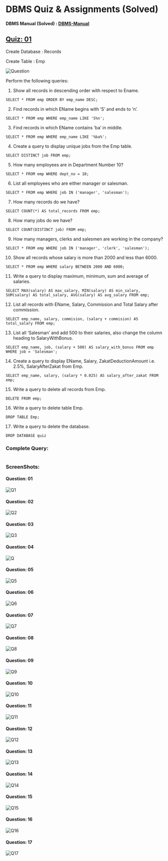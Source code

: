 # DBMS Quiz & Assignments (Solved)

#### DBMS Manual (Solved) : [DBMS-Manual](https://github.com/H-R-S/DBMS-Manual/blob/main/README.md)

## [Quiz: 01](https://github.com/H-R-S/DBMS-Quiz-AND-Assignments/blob/main/Quiz_01/quiz_01.md)

Create Database 	: 	Records

Create Table		: 	Emp


![Question](https://github.com/H-R-S/DBMS-Quiz-AND-Assignments/blob/main/Quiz_01/ScreenShots/q.PNG)

Perform the following queries:

1.	Show all records in descending order with respect to Ename.
```
SELECT * FROM emp ORDER BY emp_name DESC;
```
2.	Find records in which EName begins with ‘S’ and ends to ‘n’.
```
SELECT * FROM emp WHERE emp_name LIKE 'S%n';
```
3.	Find records in which EName contains ‘ba’ in middle.
```
SELECT * FROM emp WHERE emp_name LIKE '%ba%';
```
4.	Create a query to display unique jobs from the Emp table.
```
SELECT DISTINCT job FROM emp;
```
5.	How many employees are in Department Number 10?
```
SELECT * FROM emp WHERE dept_no = 10;
```
6.	List all employees who are either manager or salesman.
```
SELECT * FROM emp WHERE job IN ('manager', 'salesman');
```
7.	How many records do we have?
```
SELECT COUNT(*) AS total_records FROM emp;
```
8.	How many jobs do we have?
```
SELECT COUNT(DISTINCT job) FROM emp;
```
9.	How many managers, clerks and salesmen are working in the company?
```
SELECT * FROM emp WHERE job IN ('manager', 'clerk', 'salesman');
```
10.	Show all records whose salary is more than 2000 and less than 6000.
```
SELECT * FROM emp WHERE salary BETWEEN 2000 AND 6000;
```
11.	Write a query to display maximum, minimum, sum and average of salaries.
```
SELECT MAX(salary) AS max_salary, MIN(salary) AS min_salary, 
SUM(salary) AS total_salary, AVG(salary) AS avg_salary FROM emp;
```
12.	List all records with EName, Salary, Commission and Total Salary after commission.
```
SELECT emp_name, salary, commision, (salary + commision) AS total_salary FROM emp;
```
13.	List all ‘Salesman’ and add 500 to their salaries, also change the column heading to SalaryWithBonus.
```
SELECT emp_name, job, (salary + 500) AS salary_with_bonus FROM emp 
WHERE job = 'Salesman';
```
14.	Create a query to display EName, Salary, ZakatDeductionAmount i.e. 2.5%, SalaryAfterZakat from Emp.
```
SELECT emp_name, salary, (salary * 0.025) AS salary_after_zakat FROM emp;
```
15.	Write a query to delete all records from Emp.
```
DELETE FROM emp;
```
16.	Write a query to delete table Emp.
```
DROP TABLE Emp;
```
17.	Write a query to delete the database.
```
DROP DATABASE quiz
```
### Complete Query:
```

```
### ScreenShots:
#### Question: 01
![Q1](https://github.com/H-R-S/DBMS-Quiz-AND-Assignments/blob/main/Quiz_01/ScreenShots/q1.PNG)
#### Question: 02
![Q2](https://github.com/H-R-S/DBMS-Quiz-AND-Assignments/blob/main/Quiz_01/ScreenShots/q2.PNG)
#### Question: 03
![Q3](https://github.com/H-R-S/DBMS-Quiz-AND-Assignments/blob/main/Quiz_01/ScreenShots/q3.PNG)
#### Question: 04
![Q](https://github.com/H-R-S/DBMS-Quiz-AND-Assignments/blob/main/Quiz_01/ScreenShots/q4.PNG)
#### Question: 05
![Q5](https://github.com/H-R-S/DBMS-Quiz-AND-Assignments/blob/main/Quiz_01/ScreenShots/q5.PNG)
#### Question: 06
![Q6](https://github.com/H-R-S/DBMS-Quiz-AND-Assignments/blob/main/Quiz_01/ScreenShots/q6.PNG)
#### Question: 07
![Q7](https://github.com/H-R-S/DBMS-Quiz-AND-Assignments/blob/main/Quiz_01/ScreenShots/q7.PNG)
#### Question: 08
![Q8](https://github.com/H-R-S/DBMS-Quiz-AND-Assignments/blob/main/Quiz_01/ScreenShots/q8.PNG)
#### Question: 09
![Q9](https://github.com/H-R-S/DBMS-Quiz-AND-Assignments/blob/main/Quiz_01/ScreenShots/q9.PNG)
#### Question: 10
![Q10](https://github.com/H-R-S/DBMS-Quiz-AND-Assignments/blob/main/Quiz_01/ScreenShots/q10.PNG)
#### Question: 11
![Q11](https://github.com/H-R-S/DBMS-Quiz-AND-Assignments/blob/main/Quiz_01/ScreenShots/q11.PNG)
#### Question: 12
![Q12](https://github.com/H-R-S/DBMS-Quiz-AND-Assignments/blob/main/Quiz_01/ScreenShots/q12.PNG)
#### Question: 13
![Q13](https://github.com/H-R-S/DBMS-Quiz-AND-Assignments/blob/main/Quiz_01/ScreenShots/q13.PNG)
#### Question: 14
![Q14](https://github.com/H-R-S/DBMS-Quiz-AND-Assignments/blob/main/Quiz_01/ScreenShots/q14.PNG)
#### Question: 15
![Q15](https://github.com/H-R-S/DBMS-Quiz-AND-Assignments/blob/main/Quiz_01/ScreenShots/q15.PNG)
#### Question: 16
![Q16](https://github.com/H-R-S/DBMS-Quiz-AND-Assignments/blob/main/Quiz_01/ScreenShots/q16.PNG)
#### Question: 17
![Q17](https://github.com/H-R-S/DBMS-Quiz-AND-Assignments/blob/main/Quiz_01/ScreenShots/q17.PNG)